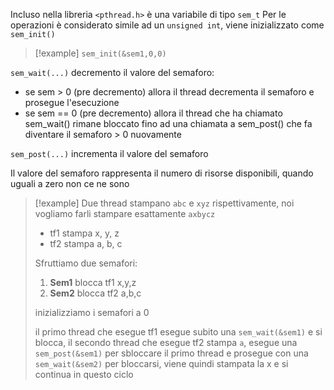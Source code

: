 Incluso nella libreria `<pthread.h>` è una variabile di tipo `sem_t`
Per le operazioni è considerato simile ad un `unsigned int`, viene inizializzato come `sem_init()`
>[!example]
>`sem_init(&sem1,0,0)`


`sem_wait(...)` decremento il valore del semaforo:
- se sem > 0  (pre decremento) allora il thread decrementa il semaforo e prosegue l'esecuzione
- se sem == 0 (pre decremento) allora il thread che ha chiamato sem_wait() rimane bloccato fino ad una chiamata a sem_post() che fa diventare il semaforo > 0 nuovamente

`sem_post(...)` incrementa il valore del semaforo


Il valore del semaforo rappresenta il numero di risorse disponibili, quando uguali a zero non ce ne sono


>[!example]
>Due thread stampano `abc` e `xyz` rispettivamente, noi vogliamo farli stampare esattamente `axbycz`
>- tf1 stampa x, y, z
>- tf2 stampa a, b, c
>
>Sfruttiamo due semafori: 
>1. **Sem1** blocca tf1 x,y,z
>2. **Sem2** blocca tf2 a,b,c
>
> inizializziamo i semafori a 0
>
> il primo thread che esegue tf1 esegue subito una `sem_wait(&sem1)`
> e si blocca, il secondo thread che esegue tf2 stampa `a`, esegue una `sem_post(&sem1)` per sbloccare il primo thread e prosegue con una `sem_wait(&sem2)` per bloccarsi, viene quindi stampata la x e si continua in questo ciclo
>
>